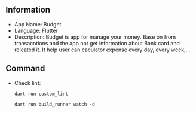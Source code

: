 ## Information
- App Name: Budget
- Language: Flutter
- Description: Budget is app for manage your money. Base on from transacntions and the app not get information about Bank card and releated it. It help user can caculator expense every day, every week,...

## Command
- Check lint: 
    ```
    dart run custom_lint
    ```
    ```
    dart run build_runner watch -d
    ```